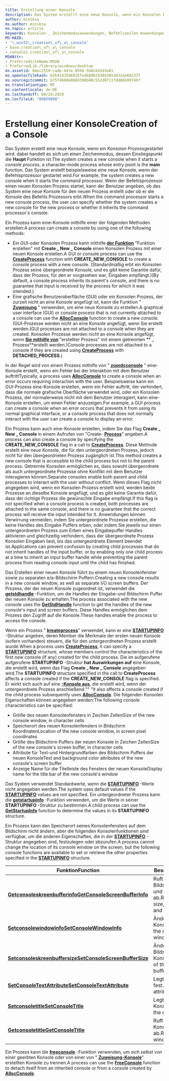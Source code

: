 ```yaml
---
title: Erstellung einer Konsole
description: Das System erstellt eine neue Konsole, wenn ein Konsolen Prozess gestartet wird. dabei handelt es sich um einen Zeichenmodus, dessen Einstiegspunkt die Hauptfunktion ist.
author: miniksa
ms.author: miniksa
ms.topic: article
keywords: Konsolen-, Zeichenmodusanwendungen, Befehlszeilen Anwendungen, Terminalanwendungen, Konsolen-API
MS-HAID:
- '\_win32\_creation\_of\_a\_console'
- base.creation\_of\_a\_console
- consoles.creation\_of\_a\_console
MSHAttr:
- PreferredSiteName:MSDN
- PreferredLib:/library/windows/desktop
ms.assetid: 84ec2559-cade-447e-8594-5b824d3d3e81
ms.openlocfilehash: b3b4143596035fed6896243043853932ae68233f
ms.sourcegitcommit: b75f4688e080d300b80c552d0711fdd86b9974bf
ms.translationtype: MT
ms.contentlocale: de-DE
ms.lasthandoff: 08/24/2020
ms.locfileid: "89059898"
---
```

# <a name="creation-of-a-console"></a><span data-ttu-id="4e6c1-104">Erstellung einer Konsole</span><span class="sxs-lookup"><span data-stu-id="4e6c1-104">Creation of a Console</span></span>


<span data-ttu-id="4e6c1-105">Das System erstellt eine neue Konsole, wenn ein *Konsolen Prozess*gestartet wird. dabei handelt es sich um einen Zeichenmodus, dessen Einstiegspunkt die **Haupt** Funktion ist.</span><span class="sxs-lookup"><span data-stu-id="4e6c1-105">The system creates a new console when it starts a *console process*, a character-mode process whose entry point is the **main** function.</span></span> <span data-ttu-id="4e6c1-106">Das System erstellt beispielsweise eine neue Konsole, wenn der Befehlsprozessor gestartet wird.</span><span class="sxs-lookup"><span data-stu-id="4e6c1-106">For example, the system creates a new console when it starts the command processor.</span></span> <span data-ttu-id="4e6c1-107">Wenn der Befehlsprozessor einen neuen Konsolen Prozess startet, kann der Benutzer angeben, ob das System eine neue Konsole für den neuen Prozess erstellt oder ob er die Konsole des Befehls Prozessors erbt.</span><span class="sxs-lookup"><span data-stu-id="4e6c1-107">When the command processor starts a new console process, the user can specify whether the system creates a new console for the new process or whether it inherits the command processor's console.</span></span>

<span data-ttu-id="4e6c1-108">Ein Prozess kann eine-Konsole mithilfe einer der folgenden Methoden erstellen:</span><span class="sxs-lookup"><span data-stu-id="4e6c1-108">A process can create a console by using one of the following methods:</span></span>

- <span data-ttu-id="4e6c1-109">Ein GUI-oder Konsolen Prozess kann mithilfe [**der Funktion**](https://msdn.microsoft.com/library/windows/desktop/ms682425) "Funktion erstellen" mit **Create \_ New \_ Console** einen Konsolen Prozess mit einer neuen Konsole erstellen.</span><span class="sxs-lookup"><span data-stu-id="4e6c1-109">A GUI or console process can use the [**CreateProcess**](https://msdn.microsoft.com/library/windows/desktop/ms682425) function with **CREATE\_NEW\_CONSOLE** to create a console process with a new console.</span></span> <span data-ttu-id="4e6c1-110">(Standardmäßig erbt ein Konsolen Prozess seine übergeordnete Konsole, und es gibt keine Garantie dafür, dass der Prozess, für den er vorgesehen war, Eingaben empfängt.)</span><span class="sxs-lookup"><span data-stu-id="4e6c1-110">(By default, a console process inherits its parent's console, and there is no guarantee that input is received by the process for which it was intended.)</span></span>
- <span data-ttu-id="4e6c1-111">Eine grafische Benutzeroberfläche (GUI) oder ein Konsolen Prozess, der zurzeit nicht an eine Konsole angefügt ist, kann die Funktion " [**Zuweisung**](allocconsole.md) " verwenden, um eine neue Konsole zu erstellen.</span><span class="sxs-lookup"><span data-stu-id="4e6c1-111">A graphical user interface (GUI) or console process that is not currently attached to a console can use the [**AllocConsole**](allocconsole.md) function to create a new console.</span></span> <span data-ttu-id="4e6c1-112">(GUI-Prozesse werden nicht an eine Konsole angefügt, wenn Sie erstellt werden.</span><span class="sxs-lookup"><span data-stu-id="4e6c1-112">(GUI processes are not attached to a console when they are created.</span></span> <span data-ttu-id="4e6c1-113">Konsolen Prozesse werden nicht an eine Konsole angefügt, wenn [**Sie mithilfe von**](https://msdn.microsoft.com/library/windows/desktop/ms682425) "erstellter Prozess" mit einem getrennten \*\* \_ Prozess\*\*erstellt werden.)</span><span class="sxs-lookup"><span data-stu-id="4e6c1-113">Console processes are not attached to a console if they are created using [**CreateProcess**](https://msdn.microsoft.com/library/windows/desktop/ms682425) with **DETACHED\_PROCESS**.)</span></span>

<span data-ttu-id="4e6c1-114">In der Regel wird von einem Prozess mithilfe von " [**zuordcconsole**](allocconsole.md) " eine-Konsole erstellt, wenn ein Fehler bei der Interaktion mit dem Benutzer auftritt</span><span class="sxs-lookup"><span data-stu-id="4e6c1-114">Typically, a process uses [**AllocConsole**](allocconsole.md) to create a console when an error occurs requiring interaction with the user.</span></span> <span data-ttu-id="4e6c1-115">Beispielsweise kann ein GUI-Prozess eine-Konsole erstellen, wenn ein Fehler auftritt, der verhindert, dass die normale grafische Oberfläche verwendet wird, oder ein Konsolen Prozess, der normalerweise nicht mit dem Benutzer interagiert, kann eine-Konsole erstellen, um einen Fehler anzuzeigen.</span><span class="sxs-lookup"><span data-stu-id="4e6c1-115">For example, a GUI process can create a console when an error occurs that prevents it from using its normal graphical interface, or a console process that does not normally interact with the user can create a console to display an error.</span></span>

<span data-ttu-id="4e6c1-116">Ein Prozess kann auch eine-Konsole erstellen, indem Sie das Flag **Create \_ New \_ Console** in einem Aufrufen von "Create- [**Process**](https://msdn.microsoft.com/library/windows/desktop/ms682425)" angeben.</span><span class="sxs-lookup"><span data-stu-id="4e6c1-116">A process can also create a console by specifying the **CREATE\_NEW\_CONSOLE** flag in a call to [**CreateProcess**](https://msdn.microsoft.com/library/windows/desktop/ms682425).</span></span> <span data-ttu-id="4e6c1-117">Diese Methode erstellt eine neue Konsole, die für den untergeordneten Prozess, jedoch nicht für den übergeordneten Prozess zugänglich ist.</span><span class="sxs-lookup"><span data-stu-id="4e6c1-117">This method creates a new console that is accessible to the child process but not to the parent process.</span></span> <span data-ttu-id="4e6c1-118">Getrennte Konsolen ermöglichen es, dass sowohl übergeordnete als auch untergeordnete Prozesse ohne Konflikt mit dem Benutzer interagieren können.</span><span class="sxs-lookup"><span data-stu-id="4e6c1-118">Separate consoles enable both parent and child processes to interact with the user without conflict.</span></span> <span data-ttu-id="4e6c1-119">Wenn dieses Flag nicht angegeben wird, wenn ein Konsolen Prozess erstellt wird, werden beide Prozesse an dieselbe Konsole angefügt, und es gibt keine Garantie dafür, dass der richtige Prozess die gewünschte Eingabe empfängt.</span><span class="sxs-lookup"><span data-stu-id="4e6c1-119">If this flag is not specified when a console process is created, both processes are attached to the same console, and there is no guarantee that the correct process will receive the input intended for it.</span></span> <span data-ttu-id="4e6c1-120">Anwendungen können Verwirrung vermeiden, indem Sie untergeordnete Prozesse erstellen, die keine Handles des Eingabe Puffers erben, oder indem Sie jeweils nur einen untergeordneten Prozess zum Erben eines Eingabepuffer Handles aktivieren und gleichzeitig verhindern, dass der übergeordnete Prozess Konsolen Eingaben liest, bis das untergeordnete Element beendet ist.</span><span class="sxs-lookup"><span data-stu-id="4e6c1-120">Applications can prevent confusion by creating child processes that do not inherit handles of the input buffer, or by enabling only one child process at a time to inherit an input buffer handle while preventing the parent process from reading console input until the child has finished.</span></span>

<span data-ttu-id="4e6c1-121">Das Erstellen einer neuen Konsole führt zu einem neuen Konsolenfenster sowie zu separaten e/a-Bildschirm Puffern.</span><span class="sxs-lookup"><span data-stu-id="4e6c1-121">Creating a new console results in a new console window, as well as separate I/O screen buffers.</span></span> <span data-ttu-id="4e6c1-122">Der Prozess, der der neuen Konsole zugeordnet ist, verwendet die [**getstdhandle**](getstdhandle.md) -Funktion, um die Handles der Eingabe-und Bildschirm Puffer der neuen Konsole zu erhalten.</span><span class="sxs-lookup"><span data-stu-id="4e6c1-122">The process associated with the new console uses the [**GetStdHandle**](getstdhandle.md) function to get the handles of the new console's input and screen buffers.</span></span> <span data-ttu-id="4e6c1-123">Diese Handles ermöglichen dem Prozess den Zugriff auf die Konsole.</span><span class="sxs-lookup"><span data-stu-id="4e6c1-123">These handles enable the process to access the console.</span></span>

<span data-ttu-id="4e6c1-124">Wenn ein Prozess " [**kreateprocess**](https://msdn.microsoft.com/library/windows/desktop/ms682425)" verwendet, kann er eine [**STARTUPINFO**](https://msdn.microsoft.com/library/windows/desktop/ms686331) -Struktur angeben, deren Member die Merkmale der ersten neuen Konsole (sofern vorhanden) steuern, die für den untergeordneten Prozess erstellt wurde.</span><span class="sxs-lookup"><span data-stu-id="4e6c1-124">When a process uses [**CreateProcess**](https://msdn.microsoft.com/library/windows/desktop/ms682425), it can specify a [**STARTUPINFO**](https://msdn.microsoft.com/library/windows/desktop/ms686331) structure, whose members control the characteristics of the first new console (if any) created for the child process.</span></span> <span data-ttu-id="4e6c1-125">Die im aufgerufene aufgerufene **STARTUPINFO** -Struktur **hat Auswirkungen auf** eine Konsole, die erstellt wird, wenn das Flag **Create \_ New \_ Console** angegeben wird.</span><span class="sxs-lookup"><span data-stu-id="4e6c1-125">The **STARTUPINFO** structure specified in the call to **CreateProcess** affects a console created if the **CREATE\_NEW\_CONSOLE** flag is specified.</span></span> <span data-ttu-id="4e6c1-126">Er wirkt sich auch auf eine [**-Konsole aus**](allocconsole.md), die erstellt wird, wenn der untergeordnete Prozess anschließend "" "</span><span class="sxs-lookup"><span data-stu-id="4e6c1-126">It also affects a console created if the child process subsequently uses [**AllocConsole**](allocconsole.md).</span></span> <span data-ttu-id="4e6c1-127">Die folgenden Konsolen Eigenschaften können angegeben werden:</span><span class="sxs-lookup"><span data-stu-id="4e6c1-127">The following console characteristics can be specified:</span></span>

- <span data-ttu-id="4e6c1-128">Größe des neuen Konsolenfensters in Zeichen Zellen</span><span class="sxs-lookup"><span data-stu-id="4e6c1-128">Size of the new console window, in character cells</span></span>
- <span data-ttu-id="4e6c1-129">Speicherort des neuen Konsolenfensters in Bildschirm Koordinaten</span><span class="sxs-lookup"><span data-stu-id="4e6c1-129">Location of the new console window, in screen pixel coordinates</span></span>
- <span data-ttu-id="4e6c1-130">Größe des Bildschirm Puffers der neuen Konsole in Zeichen Zellen</span><span class="sxs-lookup"><span data-stu-id="4e6c1-130">Size of the new console's screen buffer, in character cells</span></span>
- <span data-ttu-id="4e6c1-131">Attribute für Text-und Hintergrundfarben des Bildschirm Puffers der neuen Konsole</span><span class="sxs-lookup"><span data-stu-id="4e6c1-131">Text and background color attributes of the new console's screen buffer</span></span>
- <span data-ttu-id="4e6c1-132">Anzeige Name für die Titelleiste des Fensters der neuen Konsole</span><span class="sxs-lookup"><span data-stu-id="4e6c1-132">Display name for the title bar of the new console's window</span></span>

<span data-ttu-id="4e6c1-133">Das System verwendet Standardwerte, wenn die [**STARTUPINFO**](https://msdn.microsoft.com/library/windows/desktop/ms686331) -Werte nicht angegeben werden.</span><span class="sxs-lookup"><span data-stu-id="4e6c1-133">The system uses default values if the [**STARTUPINFO**](https://msdn.microsoft.com/library/windows/desktop/ms686331) values are not specified.</span></span> <span data-ttu-id="4e6c1-134">Ein untergeordneter Prozess kann die [**getstartupinfo**](https://msdn.microsoft.com/library/windows/desktop/ms683230) -Funktion verwenden, um die Werte in seiner **STARTUPINFO** -Struktur zu bestimmen.</span><span class="sxs-lookup"><span data-stu-id="4e6c1-134">A child process can use the [**GetStartupInfo**](https://msdn.microsoft.com/library/windows/desktop/ms683230) function to determine the values in its **STARTUPINFO** structure.</span></span>

<span data-ttu-id="4e6c1-135">Ein Prozess kann den Speicherort seines Konsolenfensters auf dem Bildschirm nicht ändern, aber die folgenden Konsolenfunktionen sind verfügbar, um die anderen Eigenschaften, die in der [**STARTUPINFO**](https://msdn.microsoft.com/library/windows/desktop/ms686331) -Struktur angegeben sind, festzulegen oder abzurufen.</span><span class="sxs-lookup"><span data-stu-id="4e6c1-135">A process cannot change the location of its console window on the screen, but the following console functions are available to set or retrieve the other properties specified in the [**STARTUPINFO**](https://msdn.microsoft.com/library/windows/desktop/ms686331) structure.</span></span>


| <span data-ttu-id="4e6c1-136">Funktion</span><span class="sxs-lookup"><span data-stu-id="4e6c1-136">Function</span></span>                                                         | <span data-ttu-id="4e6c1-137">Beschreibung</span><span class="sxs-lookup"><span data-stu-id="4e6c1-137">Description</span></span>                                                          |
|------------------------------------------------------------------|----------------------------------------------------------------------|
| [<span data-ttu-id="4e6c1-138">**Getconsoleskreenbufferinfo**</span><span class="sxs-lookup"><span data-stu-id="4e6c1-138">**GetConsoleScreenBufferInfo**</span></span>](getconsolescreenbufferinfo.md) | <span data-ttu-id="4e6c1-139">Ruft die Fenstergröße, die Bildschirm Puffergröße und die Farb Attribute ab.</span><span class="sxs-lookup"><span data-stu-id="4e6c1-139">Retrieves the window size, screen buffer size, and color attributes.</span></span> |
| [<span data-ttu-id="4e6c1-140">**Setconsolewindowinfo**</span><span class="sxs-lookup"><span data-stu-id="4e6c1-140">**SetConsoleWindowInfo**</span></span>](setconsolewindowinfo.md)             | <span data-ttu-id="4e6c1-141">Ändert die Größe des Konsolenfensters.</span><span class="sxs-lookup"><span data-stu-id="4e6c1-141">Changes the size of the console window.</span></span>                              |
| [<span data-ttu-id="4e6c1-142">**Setconsoleskreenbuffersize**</span><span class="sxs-lookup"><span data-stu-id="4e6c1-142">**SetConsoleScreenBufferSize**</span></span>](setconsolescreenbuffersize.md) | <span data-ttu-id="4e6c1-143">Ändert die Größe des Bildschirm Puffers der Konsole.</span><span class="sxs-lookup"><span data-stu-id="4e6c1-143">Changes the size of the console screen buffer.</span></span>                       |
| [<span data-ttu-id="4e6c1-144">**SetConsoleTextAttribute**</span><span class="sxs-lookup"><span data-stu-id="4e6c1-144">**SetConsoleTextAttribute**</span></span>](setconsoletextattribute.md)       | <span data-ttu-id="4e6c1-145">Legt die Farb Attribute fest.</span><span class="sxs-lookup"><span data-stu-id="4e6c1-145">Sets the color attributes.</span></span>                                           |
| [<span data-ttu-id="4e6c1-146">**Setconsoletitle**</span><span class="sxs-lookup"><span data-stu-id="4e6c1-146">**SetConsoleTitle**</span></span>](setconsoletitle.md)                       | <span data-ttu-id="4e6c1-147">Legt den Titel des Konsolenfensters fest.</span><span class="sxs-lookup"><span data-stu-id="4e6c1-147">Sets the console window title.</span></span>                                       |
| [<span data-ttu-id="4e6c1-148">**Getconsoletitle**</span><span class="sxs-lookup"><span data-stu-id="4e6c1-148">**GetConsoleTitle**</span></span>](getconsoletitle.md)                       | <span data-ttu-id="4e6c1-149">Ruft den Titel des Konsolenfensters ab.</span><span class="sxs-lookup"><span data-stu-id="4e6c1-149">Retrieves the console window title.</span></span>                                  |




<span data-ttu-id="4e6c1-150">Ein Prozess kann die [**freeconsole**](freeconsole.md) -Funktion verwenden, um sich selbst von einer geerbten Konsole oder von einer von " [**Zuweisung-Konsole**](allocconsole.md)" erstellten Konsole zu trennen.</span><span class="sxs-lookup"><span data-stu-id="4e6c1-150">A process can use the [**FreeConsole**](freeconsole.md) function to detach itself from an inherited console or from a console created by [**AllocConsole**](allocconsole.md).</span></span>








